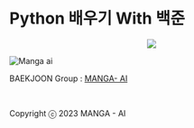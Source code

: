 # Python 배우기 With 백준

<div align="center">
    <img src="https://img.shields.io/badge/Python-black?style=flat&logo=python&logoColor=#3776AB"/> 
</div>

![Manga ai](https://user-images.githubusercontent.com/69490709/231346553-187039cb-2414-4e56-9c91-a5822a37b2b3.png)

BAEKJOON Group : [MANGA- AI](https://www.acmicpc.net/group/16072)

<br />

Copyright ⓒ 2023 MANGA - AI



